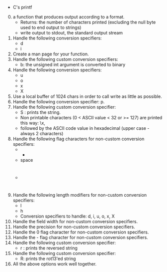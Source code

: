 - C's printf
0. a function that produces output according to a format.
	- Returns: the number of characters printed (excluding the null byte used to end output to strings)
	- write output to stdout, the standard output stream
1. Handle the following conversion specifiers:
	- d
	- i
2. Create a man page for your function.
3. Handle the following custom conversion specifiers:
	- b: the unsigned int argument is converted to binary
4. Handle the following conversion specifiers:
	- u
	- o
	- x
	- X
5. Use a local buffer of 1024 chars in order to call write as little as possible.
6. Handle the following conversion specifier: p.
7. Handle the following custom conversion specifier:
	- S : prints the string.
	- Non printable characters (0 < ASCII value < 32 or >= 127) are printed this way: \x,
	- followed by the ASCII code value in hexadecimal (upper case - always 2 characters)
8. Handle the following flag characters for non-custom conversion specifiers:
	- +
	- space
	- #
9. Handle the following length modifiers for non-custom conversion specifiers:
	- l
   	- h
	- Conversion specifiers to handle: d, i, u, o, x, X
10. Handle the field width for non-custom conversion specifiers.
11. Handle the precision for non-custom conversion specifiers.
12. Handle the 0 flag character for non-custom conversion specifiers.
13. Handle the - flag character for non-custom conversion specifiers.
14. Handle the following custom conversion specifier:
	- r : prints the reversed string
15. Handle the following custom conversion specifier:
	- R: prints the rot13'ed string
16. All the above options work well together.


